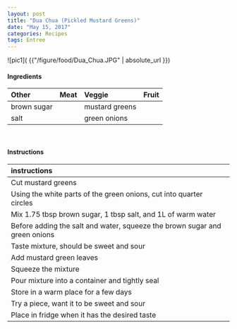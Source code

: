 ```yaml
---
layout: post
title: "Dua Chua (Pickled Mustard Greens)"
date: "May 15, 2017"
categories: Recipes
tags: Entree
---
```




![pic1]( {{"/figure/food/Dua_Chua.JPG" | absolute_url }})




#### Ingredients

<table class = "presenttab">
 <thead>
  <tr>
   <th style="text-align:left;"> Other </th>
   <th style="text-align:left;"> Meat </th>
   <th style="text-align:left;"> Veggie </th>
   <th style="text-align:left;"> Fruit </th>
  </tr>
 </thead>
<tbody>
  <tr>
   <td style="text-align:left;"> brown sugar </td>
   <td style="text-align:left;">  </td>
   <td style="text-align:left;"> mustard greens </td>
   <td style="text-align:left;">  </td>
  </tr>
  <tr>
   <td style="text-align:left;"> salt </td>
   <td style="text-align:left;">  </td>
   <td style="text-align:left;"> green onions </td>
   <td style="text-align:left;">  </td>
  </tr>
</tbody>
</table>

<br>

#### Instructions

<table class = "presenttabnoh">
 <thead>
  <tr>
   <th style="text-align:left;"> instructions </th>
  </tr>
 </thead>
<tbody>
  <tr>
   <td style="text-align:left;"> Cut mustard greens </td>
  </tr>
  <tr>
   <td style="text-align:left;"> Using the white parts of the green onions, cut into quarter circles </td>
  </tr>
  <tr>
   <td style="text-align:left;"> Mix 1.75 tbsp brown sugar, 1 tbsp salt, and 1L of warm water </td>
  </tr>
  <tr>
   <td style="text-align:left;"> Before adding the salt and water, squeeze the brown sugar and green onions </td>
  </tr>
  <tr>
   <td style="text-align:left;"> Taste mixture, should be sweet and sour </td>
  </tr>
  <tr>
   <td style="text-align:left;"> Add mustard green leaves </td>
  </tr>
  <tr>
   <td style="text-align:left;"> Squeeze the mixture </td>
  </tr>
  <tr>
   <td style="text-align:left;"> Pour mixture into a container and tightly seal </td>
  </tr>
  <tr>
   <td style="text-align:left;"> Store in a warm place for a few days </td>
  </tr>
  <tr>
   <td style="text-align:left;"> Try a piece, want it to be sweet and sour </td>
  </tr>
  <tr>
   <td style="text-align:left;"> Place in fridge when it has the desired taste </td>
  </tr>
</tbody>
</table>

